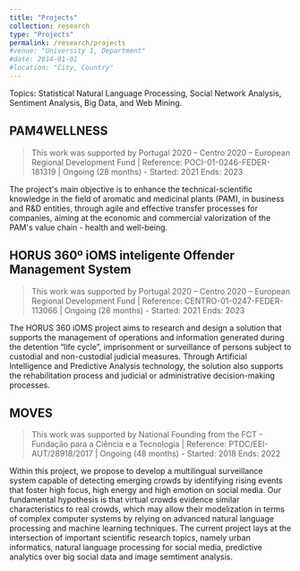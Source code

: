 ```yaml
---
title: "Projects"
collection: research
type: "Projects"
permalink: /research/projects
#venue: "University 1, Department"
#date: 2014-01-01
#location: "City, Country"
---
```


Topics: Statistical Natural Language Processing, Social Network Analysis, Sentiment Analysis, Big Data, and Web Mining.

## PAM4WELLNESS
> This work was supported by Portugal 2020 – Centro 2020 – European Regional Development Fund | Reference: POCI-01-0246-FEDER-181319 | Ongoing (28 months) - Started: 2021 Ends: 2023

The project's main objective is to enhance the technical-scientific knowledge in the field of aromatic and medicinal plants (PAM), in business and R&D entities, through agile and effective transfer processes for companies, aiming at the economic and commercial valorization of the PAM's value chain - health and well-being.

## HORUS 360º iOMS inteligente Offender Management System
>This work was supported by Portugal 2020 – Centro 2020 – European Regional Development Fund | Reference: CENTRO-01-0247-FEDER-113066 | Ongoing (28 months) - Started: 2021 Ends: 2023

The HORUS 360 iOMS project aims to research and design a solution that supports the management of operations and information generated during the detention “life cycle”, imprisonment or surveillance of persons subject to custodial and non-custodial judicial measures. Through Artificial Intelligence and Predictive Analysis technology, the solution also supports the rehabilitation process and judicial or administrative decision-making processes.

## MOVES
> This work was supported by National Founding from the FCT - Fundação para a Ciência e a Tecnologia | Reference: PTDC/EEI-AUT/28918/2017 | Ongoing (48 months) - Started: 2018 Ends: 2022

Within this project, we propose to develop a multilingual surveillance system capable of detecting emerging crowds by identifying rising events that foster high focus, high energy and high emotion on social media. Our fundamental hypothesis is that virtual crowds evidence similar characteristics to real crowds, which may allow their modelization in terms of complex computer systems by relying on advanced natural language processing and machine learning techniques. The current project lays at the intersection of important scientific research topics, namely urban informatics, natural language processing for social media, predictive analytics over big social data and image semtiment analysis.
